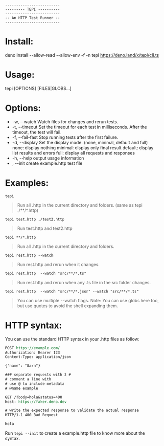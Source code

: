 
```
-------------------------
--------- TEPI ----------
-------------------------
-- An HTTP Test Runner --
-------------------------

```

# Install:

deno install --allow-read --allow-env -f -n tepi https://deno.land/x/tepi/cli.ts



# Usage:

tepi [OPTIONS] [FILES|GLOBS...]

# Options:

* -w, --watch         Watch files for changes and rerun tests.
* -t, --timeout       Set the timeout for each test in milliseconds. After the timeout, the test will fail.
* -f, --fail-fast     Stop running tests after the first failure.
* -d, --display       Set the display mode. (none, minimal, default and full)
                            none: display nothing
                            minimal: display only final result
                            default: display list results and errors
                            full: display all requests and responses
* -h, --help         output usage information
*   , --init      create example.http test file

# Examples:

`tepi`
> Run all .http in the current directory and folders. (same as tepi ./**/*.http)

`tepi test.http ./test2.http`
> Run test.http and test2.http


`tepi **/*.http`
> Run all .http in the current directory and folders.


`tepi rest.http --watch`
> Run rest.http and rerun when it changes



`tepi rest.http  --watch "src/**/*.ts"`
> Run rest.http and rerun when any .ts file in the src folder changes.


`tepi rest.http  --watch "src/**/*.json" --watch "src/**/*.ts"`
> You can use multiple --watch flags.
> Note: You can use globs here too, but use quotes to avoid the shell expanding them.


# HTTP syntax:

You can use the standard HTTP syntax in your .http files as follow:

```rest
POST https://example.com/
Authorization: Bearer 123
Content-Type: application/json

{"name": "Garn"}

### separate requests with 3 #
# comment a line with
# use @ tu include metadata
# @name example

GET /?body=hola&status=400
host: https://faker.deno.dev

# write the expected response to validate the actual response
HTTP/1.1 400 Bad Request

hola
```

Run `tepi --init` to create a example.http file to know more about the syntax.


